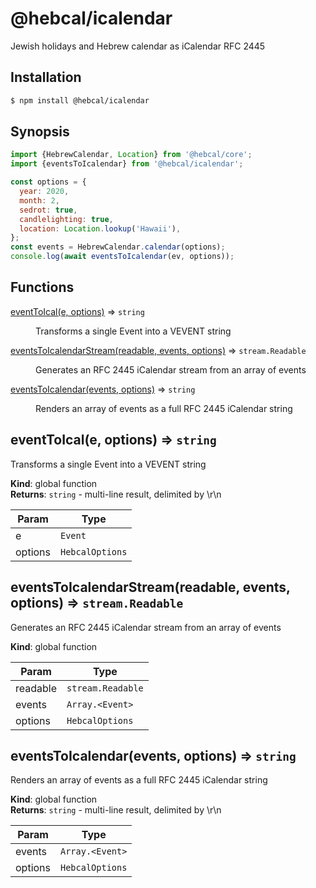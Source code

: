 # @hebcal/icalendar
Jewish holidays and Hebrew calendar as iCalendar RFC 2445

## Installation
```bash
$ npm install @hebcal/icalendar
```

## Synopsis
```javascript
import {HebrewCalendar, Location} from '@hebcal/core';
import {eventsToIcalendar} from '@hebcal/icalendar';

const options = {
  year: 2020,
  month: 2,
  sedrot: true,
  candlelighting: true,
  location: Location.lookup('Hawaii'),
};
const events = HebrewCalendar.calendar(options);
console.log(await eventsToIcalendar(ev, options));
```

## Functions

<dl>
<dt><a href="#eventToIcal">eventToIcal(e, options)</a> ⇒ <code>string</code></dt>
<dd><p>Transforms a single Event into a VEVENT string</p>
</dd>
<dt><a href="#eventsToIcalendarStream">eventsToIcalendarStream(readable, events, options)</a> ⇒ <code>stream.Readable</code></dt>
<dd><p>Generates an RFC 2445 iCalendar stream from an array of events</p>
</dd>
<dt><a href="#eventsToIcalendar">eventsToIcalendar(events, options)</a> ⇒ <code>string</code></dt>
<dd><p>Renders an array of events as a full RFC 2445 iCalendar string</p>
</dd>
</dl>

<a name="eventToIcal"></a>

## eventToIcal(e, options) ⇒ <code>string</code>
Transforms a single Event into a VEVENT string

**Kind**: global function  
**Returns**: <code>string</code> - multi-line result, delimited by \r\n  

| Param | Type |
| --- | --- |
| e | <code>Event</code> | 
| options | <code>HebcalOptions</code> | 

<a name="eventsToIcalendarStream"></a>

## eventsToIcalendarStream(readable, events, options) ⇒ <code>stream.Readable</code>
Generates an RFC 2445 iCalendar stream from an array of events

**Kind**: global function  

| Param | Type |
| --- | --- |
| readable | <code>stream.Readable</code> | 
| events | <code>Array.&lt;Event&gt;</code> | 
| options | <code>HebcalOptions</code> | 

<a name="eventsToIcalendar"></a>

## eventsToIcalendar(events, options) ⇒ <code>string</code>
Renders an array of events as a full RFC 2445 iCalendar string

**Kind**: global function  
**Returns**: <code>string</code> - multi-line result, delimited by \r\n  

| Param | Type |
| --- | --- |
| events | <code>Array.&lt;Event&gt;</code> | 
| options | <code>HebcalOptions</code> | 

